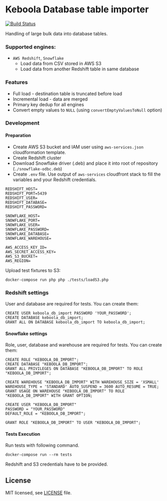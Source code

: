 # Keboola Database table importer 
[![Build Status](https://travis-ci.org/keboola/php-db-import.svg?branch=master)](https://travis-ci.org/keboola/php-db-import)

Handling of large bulk data into database tables.

### Supported engines:
- `AWS Redshift`, `Snowflake`
  - Load data from CSV stored in AWS S3
  - Load data from another Redshift table in same database

### Features
- Full load - destination table is truncated before load
- Incremental load - data are merged
- Primary key dedup for all engines
- Convert empty values to `NULL` (using `convertEmptyValuesToNull` option)

### Development

#### Preparation

- Create AWS S3 bucket and IAM user using `aws-services.json` cloudformation template.
- Create Redshift cluster
- Download Snowflake driver (.deb) and place it into root of repository (`./snowflake-odbc.deb`)
- Create `.env` file. Use output of `aws-services` cloudfront stack to fill the variables and your Redshift credentials.
```
REDSHIFT_HOST=
REDSHIFT_PORT=5439
REDSHIFT_USER=
REDSHIFT_DATABASE=
REDSHIFT_PASSWORD=

SNOWFLAKE_HOST=
SNOWFLAKE_PORT=
SNOWFLAKE_USER=
SNOWFLAKE_PASSWORD=
SNOWFLAKE_DATABASE=
SNOWFLAKE_WAREHOUSE=

AWS_ACCESS_KEY_ID=
AWS_SECRET_ACCESS_KEY=
AWS_S3_BUCKET=
AWS_REGION=
```

Upload test fixtures to S3:
```
docker-compose run php php ./tests/loadS3.php
```

### Redshift settings
User and database are required for tests. You can create them:
```
CREATE USER keboola_db_import PASSWORD 'YOUR_PASSWORD';
CREATE DATABASE keboola_db_import;
GRANT ALL ON DATABASE keboola_db_import TO keboola_db_import;
```


#### Snowflake settings
Role, user, database and warehouse are required for tests. You can create them:
```
CREATE ROLE "KEBOOLA_DB_IMPORT";
CREATE DATABASE "KEBOOLA_DB_IMPORT";
GRANT ALL PRIVILEGES ON DATABASE "KEBOOLA_DB_IMPORT" TO ROLE "KEBOOLA_DB_IMPORT";

CREATE WAREHOUSE "KEBOOLA_DB_IMPORT" WITH WAREHOUSE_SIZE = 'XSMALL' WAREHOUSE_TYPE = 'STANDARD' AUTO_SUSPEND = 3600 AUTO_RESUME = TRUE;
GRANT USAGE ON WAREHOUSE "KEBOOLA_DB_IMPORT" TO ROLE "KEBOOLA_DB_IMPORT" WITH GRANT OPTION;

CREATE USER "KEBOOLA_DB_IMPORT"
PASSWORD = "YOUR_PASSWORD"
DEFAULT_ROLE = "KEBOOLA_DB_IMPORT";

GRANT ROLE "KEBOOLA_DB_IMPORT" TO USER "KEBOOLA_DB_IMPORT";
```
#### Tests Execution
Run tests with following command.

```
docker-compose run --rm tests
```

Redshift and S3 credentials have to be provided.

## License

MIT licensed, see [LICENSE](./LICENSE) file.
